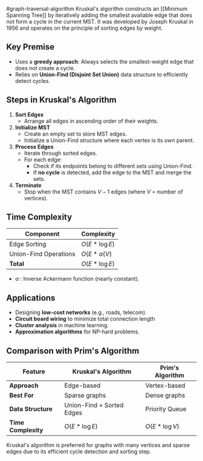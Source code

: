 #graph-traversal-algorithm
Kruskal's algorithm constructs an [[Minimum Spanning Tree]] by iteratively adding the smallest available edge that does not form a cycle in the current MST. It was developed by Joseph Kruskal in 1956 and operates on the principle of sorting edges by weight.
## Key Premise
- Uses a **greedy approach**: Always selects the smallest-weight edge that does not create a cycle.
- Relies on **Union-Find (Disjoint Set Union)** data structure to efficiently detect cycles.
## Steps in Kruskal's Algorithm
1. **Sort Edges**
    - Arrange all edges in ascending order of their weights.
2. **Initialize MST**
    - Create an empty set to store MST edges.
    - Initialize a Union-Find structure where each vertex is its own parent.
3. **Process Edges**
    - Iterate through sorted edges.
    - For each edge:
        - Check if its endpoints belong to different sets using Union-Find.
        - If **no cycle** is detected, add the edge to the MST and merge the sets.
4. **Terminate**
    - Stop when the MST contains $V-1$ edges (where $V$ = number of vertices).
## Time Complexity

| **Component**         | **Complexity**    |
| --------------------- | ----------------- |
| Edge Sorting          | $O(E * \log E)$   |
| Union-Find Operations | $O(E * \alpha(V)$ |
| **Total**             | $O(E * \log E)$   |
  
- $\alpha$ : Inverse Ackermann function (nearly constant).
## Applications
- Designing **low-cost networks** (e.g., roads, telecom).
- **Circuit board wiring** to minimize total connection length
- **Cluster analysis** in machine learning.
- **Approximation algorithms** for NP-hard problems.
## Comparison with Prim's Algorithm

| **Feature**         | Kruskal's Algorithm       | Prim's Algorithm |
| ------------------- | ------------------------- | ---------------- |
| **Approach**        | Edge-based                | Vertex-based     |
| **Best For**        | Sparse graphs             | Dense graphs     |
| **Data Structure**  | Union-Find + Sorted Edges | Priority Queue   |
| **Time Complexity** | $O(E * \log E)$           | $O(E* \log V)$   |

Kruskal's algorithm is preferred for graphs with many vertices and sparse edges due to its efficient cycle detection and sorting step.